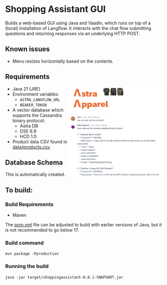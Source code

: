# Shopping Assistant GUI
Builds a web-based GUI using Java and Vaadin, which runs on top of a (local) installation of Langflow. It interacts with the chat flow submitting questions and returning responses via an underlying HTTP POST.

## Known issues
 - Menu resizes horizontally based on the contents.

## Requirements
<img src="astra_apparel_ui.png" width="300" align=right />

 - Java 21 (JRE)
 - Environment variables
     - `ASTRA_LANGFLOW_URL`
     - `BEARER_TOKEN`
 - A vector database which supports the Cassandra binary protocol:
    - Astra DB
    - DSE 6.9
    - HCD 1.0
 - Product data CSV found in [data/products.csv](data/products.csv)

## Database Schema

This is automatically created.

## To build:

### Build Requirements

 - Maven

The [pom.xml](pom.xml) file can be adjusted to build with earlier versions of Java, but it is not recommended to go below 17.

### Build command

    mvn package -Pproduction

### Running the build

    java -jar target/shoppingassistant-0.0.1-SNAPSHOT.jar
